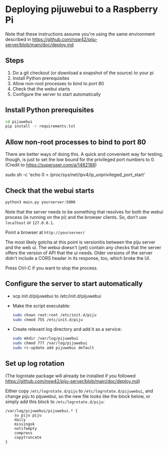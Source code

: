 # Deploying pijuwebui to a Raspberry Pi

Note that these instructions assume you're using the same environment described
in <https://github.com/nsw42/piju-server/blob/main/doc/deploy.md>

## Steps

1. Do a git checkout (or download a snapshot of the source) to your pi
1. Install Python prerequisites
1. Allow non-root processes to bind to port 80
1. Check that the webui starts
1. Configure the server to start automatically

## Install Python prerequisites

```sh
cd pijuwebui
pip install -r requirements.txt
```

## Allow non-root processes to bind to port 80

There are better ways of doing this. A quick and convenient way for testing,
though, is just to set the low bound for the privileged port numbers to 0.
(Credit to <https://superuser.com/a/1482188>)

sudo sh -c 'echo 0 > /proc/sys/net/ipv4/ip_unprivileged_port_start'

## Check that the webui starts

```sh
python3 main.py yourserver:5000
```

Note that the server needs to be something that resolves for both the webui
process (ie running on the pi) and the browser clients. So, don't use
`localhost` or `127.0.0.1`.

Point a browser at `http://yourserver/`

The most likely gotcha at this point is versionitis between the piju server
and the web ui.  The webui doesn't (yet) contain any checks that the server
offers the version of API that the ui needs. Older versions of the server
didn't include a CORS header in its response, too, which broke the UI.

Press Ctrl-C if you want to stop the process.

## Configure the server to start automatically

* scp init.d/pijuwebui to /etc/init.d/pijuwebui
* Make the script executable:

    ```sh
    sudo chown root:root /etc/init.d/piju
    sudo chmod 755 /etc/init.d/piju
    ```

* Create relevant log directory and add it as a service:

    ```sh
    sudo mkdir /var/log/pijuwebui
    sudo chmod 777 /var/log/pijuwebui
    sudo rc-update add pijuwebui default
    ```

## Set up log rotation

(The logrotate package will already be installed if you followed
<https://github.com/nsw42/piju-server/blob/main/doc/deploy.md>)

Either copy `/etc/logrotate.d/piju` to `/etc/logrotate.d/pijuwebui`,
and change piju to pijuwebui, so the new file looks like the block
below, or simply add this block to `/etc/logrotate.d/piju`:

```text
/var/log/pijuwebui/pijuwebui.* {
    su piju piju
    daily
    missingok
    notifempty
    compress
    copytruncate
}
```

